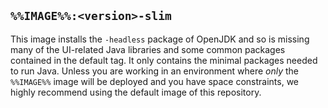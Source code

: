 ## `%%IMAGE%%:<version>-slim`

This image installs the `-headless` package of OpenJDK and so is missing many of the UI-related Java libraries and some common packages contained in the default tag. It only contains the minimal packages needed to run Java. Unless you are working in an environment where *only* the `%%IMAGE%%` image will be deployed and you have space constraints, we highly recommend using the default image of this repository.
